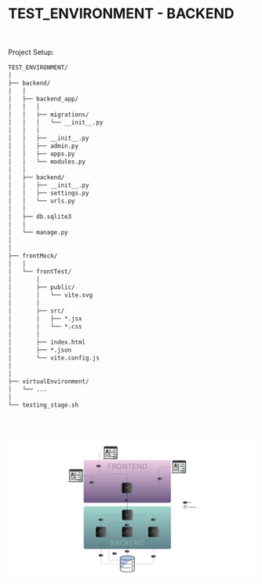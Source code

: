 # TEST_ENVIRONMENT - BACKEND
<br></br>
Project Setup:


```
TEST_ENVIRONMENT/
│
├── backend/
│   │ 
│   ├── backend_app/
│   │   │
│   │   ├── migrations/
│   │   │   └── __init__.py
│   │   │ 
│   │   ├── __init__.py
│   │   ├── admin.py
│   │   ├── apps.py
│   │   └── modules.py
│   │ 
│   ├── backend/
│   │   ├── __init__.py
│   │   ├── settings.py
│   │   └── urls.py
│   │ 
│   ├── db.sqlite3
│   │ 
│   └── manage.py
│
│
├── frontMock/
│   │ 
│   └── frontTest/
│       │
│       ├── public/
│       │   └── vite.svg
│       │
│       ├── src/
│       │   ├── *.jsx
│       │   └── *.css
│       │ 
│       ├── index.html
│       ├── *.json
│       └── vite.config.js
│
│
├── virtualEnvironment/
│   └── ...
│ 
└── testing_stage.sh
```

<br></br>

![ARCHITECTURE](frontMock/frontTest/public/lol.png)
<br></br>

